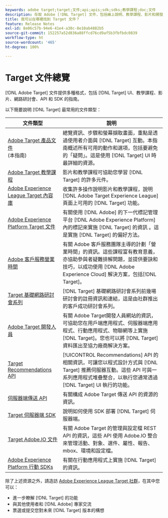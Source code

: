 ```yaml
---
keywords: adobe target;target;文件;api;apis;sdk;sdks;教學課程;doc;文件
description: 存取 Adobe [!DNL Target] 文件，包括線上說明、教學課程、影片和開發人員文件 (SDK、API 和 JavaScript 程式庫)。
title: 我可以在哪裡找到 Target 文件？
feature: Release Notes
exl-id: 8e06c57b-94e6-41e4-a30c-8e10ab4882b5
source-git-commit: 152257a52d836a88ffcd76cd9af5b3fbfbdc0839
workflow-type: ht
source-wordcount: '465'
ht-degree: 100%

---
```


# Target 文件總覽

[!DNL Adobe Target] 文件提供多種格式，包括 [!DNL Target] UI、教學課程、影片、網路研討會、API 和 SDK 的指南。

以下簡要說明 [!DNL Target] 最常用的文件類型：

| 文件類型 | 說明 |
| --- | --- |
| [Adobe Target 產品文件](/help/main/target-home.md)<br> (本指南) | 總覽資訊、步驟和螢幕擷取畫面，重點是透過使用者介面與 [!DNL Target] 互動。本指南概述所有可用的動作和選項，包括要避免的「疑問」。這是使用 [!DNL Target] UI 時最詳細的資源。 |
| [Adobe Target 教學課程](https://experienceleague.adobe.com/docs/target-learn/tutorials/overview.html??lang=zh-Hant) | 影片和教學課程可協助您學習 [!DNL Target] 的許多元件。 |
| [Adobe Experience League Target 內容庫](https://guided.adobe.com/#recommended/solutions/target) | 收集許多操作說明影片和教學課程，說明 [!DNL Adobe Target Experience League] 頁面上可用的 [!DNL Target] 功能。 |
| [Adobe Experience Platform Target 文件](/help/main/c-implementing-target/c-implementing-target-for-client-side-web/how-to-deployatjs/cmp-implementing-target-using-adobe-launch.md) | 有關使用 [!DNL Adobe] 的下一代標記管理平台 [!DNL Adobe Experience Platform] 內的標記來實施 [!DNL Target] 的資訊 。這是實施 [!DNL Target] 的偏好方法。 |
| [Adobe 客戶服務營業時間](/help/main/cmp-resources-and-contact-information.md#concept_58EA30379D3B48C4848BA2A8C464A5B7) | 有關 Adobe 客戶服務團隊主導的計劃「營業時間」的資訊。這些課程富有教育意義，亦協助參與者疑難排解問題，並提供要訣和技巧，以成功使用 [!DNL Adobe Experience Cloud] 解決方案，包括[!DNL Target]。 |
| [Target 基礎網路研討會系列](https://landing.adobe.com/acs/2018/na/adobe-target/registration.html) | [!DNL Target] 基礎網路研討會系列前幾場研討會的註冊資訊和連結，這是由社群推出的客戶成功研討會系列。 |
| [Adobe Target 開發人員](https://developers.adobetarget.com/) | 有關 Adobe Target開發人員網站的資訊，可協助您在用戶端應用程式、伺服器端應用程式、行動應用程式、物聯網等上實施 [!DNL Target]。您也可以將 [!DNL Target] 資料匯出至協力廠商解決方案。 |
| [Target Recommendations API](https://developers.adobetarget.com/api/recommendations/) | [!UICONTROL Recommendations] API 的相關資訊，可讓您以程式設計方式與 [!DNL Target] 推薦伺服器互動。這些 API 可與一系列應用程式堆疊整合，以執行您通常透過 [!DNL Target] UI 執行的功能。 |
| [伺服器端傳送 API](https://developers.adobetarget.com/api/delivery-api/) | 有關構成 Adobe Target 傳送 API 的資源的資訊。 |
| [Target 伺服器端 SDK](https://adobetarget-sdks.gitbook.io/docs/) | 說明如何使用 SDK 部署 [!DNL Target] 伺服器端。 |
| [Target Adobe.IO 文件](https://developers.adobetarget.com/api/#introduction) | 有關 Adobe Target 的管理與設定檔 REST API 的資訊，這些 API 使用 Adobe.IO 整合來管理活動、對象、選件、屬性、報告、mbox、環境和設定檔。 |
| [Adobe Experience Platform 行動 SDKs](https://aep-sdks.gitbook.io/docs/using-mobile-extensions/adobe-target) | 有關在行動應用程式上實施 [!DNL Target] 的資訊。 |

除了上述資源之外，請造訪 [Adobe Experience League Target 社群](https://experienceleaguecommunities.adobe.com/t5/adobe-target/ct-p/adobe-target-community)，在其中您可以：

* 進一步瞭解 [!DNL Target] 的功能
* 與其他使用者和 [!DNL Adobe] 專家交流
* 票選或提交您對未來 [!DNL Target] 版本的構想
